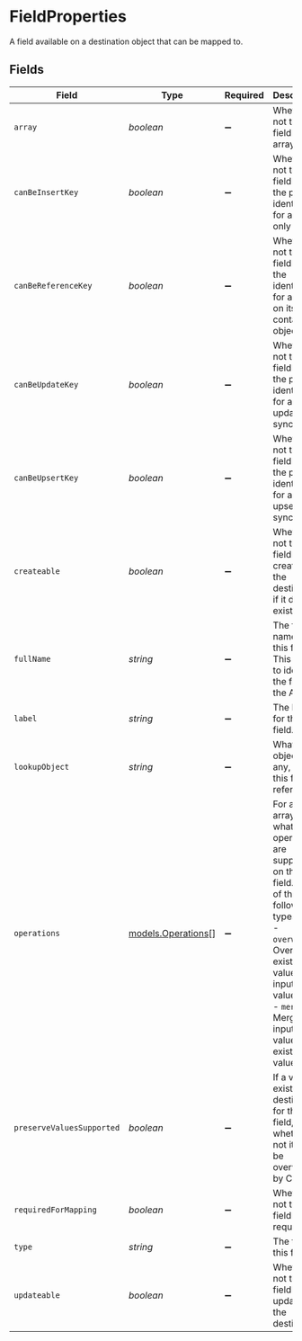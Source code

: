 # FieldProperties

A field available on a destination object that can be mapped to.


## Fields

| Field                                                                                                                                                                                                            | Type                                                                                                                                                                                                             | Required                                                                                                                                                                                                         | Description                                                                                                                                                                                                      | Example                                                                                                                                                                                                          |
| ---------------------------------------------------------------------------------------------------------------------------------------------------------------------------------------------------------------- | ---------------------------------------------------------------------------------------------------------------------------------------------------------------------------------------------------------------- | ---------------------------------------------------------------------------------------------------------------------------------------------------------------------------------------------------------------- | ---------------------------------------------------------------------------------------------------------------------------------------------------------------------------------------------------------------- | ---------------------------------------------------------------------------------------------------------------------------------------------------------------------------------------------------------------- |
| `array`                                                                                                                                                                                                          | *boolean*                                                                                                                                                                                                        | :heavy_minus_sign:                                                                                                                                                                                               | Whether or not this field is an array type.                                                                                                                                                                      |                                                                                                                                                                                                                  |
| `canBeInsertKey`                                                                                                                                                                                                 | *boolean*                                                                                                                                                                                                        | :heavy_minus_sign:                                                                                                                                                                                               | Whether or not this field can be the primary identifier for a create only sync.                                                                                                                                  | true                                                                                                                                                                                                             |
| `canBeReferenceKey`                                                                                                                                                                                              | *boolean*                                                                                                                                                                                                        | :heavy_minus_sign:                                                                                                                                                                                               | Whether or not this field can be the identifier for a lookup on its containing object.                                                                                                                           | true                                                                                                                                                                                                             |
| `canBeUpdateKey`                                                                                                                                                                                                 | *boolean*                                                                                                                                                                                                        | :heavy_minus_sign:                                                                                                                                                                                               | Whether or not this field can be the primary identifier for an update only sync.                                                                                                                                 | true                                                                                                                                                                                                             |
| `canBeUpsertKey`                                                                                                                                                                                                 | *boolean*                                                                                                                                                                                                        | :heavy_minus_sign:                                                                                                                                                                                               | Whether or not this field can be the primary identifier for an upsert sync.                                                                                                                                      | true                                                                                                                                                                                                             |
| `createable`                                                                                                                                                                                                     | *boolean*                                                                                                                                                                                                        | :heavy_minus_sign:                                                                                                                                                                                               | Whether or not this field can be created in the destination if it doesn't exist.                                                                                                                                 | true                                                                                                                                                                                                             |
| `fullName`                                                                                                                                                                                                       | *string*                                                                                                                                                                                                         | :heavy_minus_sign:                                                                                                                                                                                               | The full name for this field. This is used to identify the field in the API.                                                                                                                                     | external_id                                                                                                                                                                                                      |
| `label`                                                                                                                                                                                                          | *string*                                                                                                                                                                                                         | :heavy_minus_sign:                                                                                                                                                                                               | The label for this field.                                                                                                                                                                                        | External User ID                                                                                                                                                                                                 |
| `lookupObject`                                                                                                                                                                                                   | *string*                                                                                                                                                                                                         | :heavy_minus_sign:                                                                                                                                                                                               | What object, if any, that this field references.                                                                                                                                                                 | company                                                                                                                                                                                                          |
| `operations`                                                                                                                                                                                                     | [models.Operations](../../models/shared/operations.md)[]                                                                                                                                                         | :heavy_minus_sign:                                                                                                                                                                                               | For an array type, what operations are supported on this field. One of the following types:<br/>- `overwrite`: Overwrite existing values with inputted values<br/>- `merge`: Merge inputted values with existing values<br/> |                                                                                                                                                                                                                  |
| `preserveValuesSupported`                                                                                                                                                                                        | *boolean*                                                                                                                                                                                                        | :heavy_minus_sign:                                                                                                                                                                                               | If a value exists in the destination for this field, whether or not it can be overwritten by Census.                                                                                                             | true                                                                                                                                                                                                             |
| `requiredForMapping`                                                                                                                                                                                             | *boolean*                                                                                                                                                                                                        | :heavy_minus_sign:                                                                                                                                                                                               | Whether or not this field is required.                                                                                                                                                                           | true                                                                                                                                                                                                             |
| `type`                                                                                                                                                                                                           | *string*                                                                                                                                                                                                         | :heavy_minus_sign:                                                                                                                                                                                               | The type of this field.                                                                                                                                                                                          | string                                                                                                                                                                                                           |
| `updateable`                                                                                                                                                                                                     | *boolean*                                                                                                                                                                                                        | :heavy_minus_sign:                                                                                                                                                                                               | Whether or not this field can be updated in the destination.                                                                                                                                                     | true                                                                                                                                                                                                             |